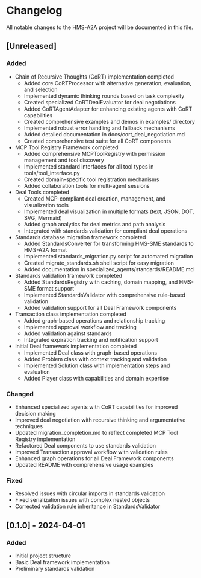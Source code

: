 # Changelog

All notable changes to the HMS-A2A project will be documented in this file.

## [Unreleased]

### Added
- Chain of Recursive Thoughts (CoRT) implementation completed
  - Added core CoRTProcessor with alternative generation, evaluation, and selection
  - Implemented dynamic thinking rounds based on task complexity
  - Created specialized CoRTDealEvaluator for deal negotiations
  - Added CoRTAgentAdapter for enhancing existing agents with CoRT capabilities
  - Created comprehensive examples and demos in examples/ directory
  - Implemented robust error handling and fallback mechanisms
  - Added detailed documentation in docs/cort_deal_negotiation.md
  - Created comprehensive test suite for all CoRT components
- MCP Tool Registry Framework completed
  - Added comprehensive MCPToolRegistry with permission management and tool discovery
  - Implemented standard interfaces for all tool types in tools/tool_interface.py
  - Created domain-specific tool registration mechanisms
  - Added collaboration tools for multi-agent sessions
- Deal Tools completed
  - Created MCP-compliant deal creation, management, and visualization tools
  - Implemented deal visualization in multiple formats (text, JSON, DOT, SVG, Mermaid)
  - Added graph analytics for deal metrics and path analysis
  - Integrated with standards validation for compliant deal operations
- Standards database migration framework completed
  - Added StandardsConverter for transforming HMS-SME standards to HMS-A2A format
  - Implemented standards_migration.py script for automated migration
  - Created migrate_standards.sh shell script for easy migration
  - Added documentation in specialized_agents/standards/README.md
- Standards validation framework completed
  - Added StandardsRegistry with caching, domain mapping, and HMS-SME format support
  - Implemented StandardsValidator with comprehensive rule-based validation
  - Added validation support for all Deal Framework components
- Transaction class implementation completed
  - Added graph-based operations and relationship tracking
  - Implemented approval workflow and tracking
  - Added validation against standards
  - Integrated expiration tracking and notification support
- Initial Deal framework implementation completed
  - Implemented Deal class with graph-based operations
  - Added Problem class with context tracking and validation
  - Implemented Solution class with implementation steps and evaluation
  - Added Player class with capabilities and domain expertise

### Changed
- Enhanced specialized agents with CoRT capabilities for improved decision making
- Improved deal negotiation with recursive thinking and argumentative techniques
- Updated migration_completion.md to reflect completed MCP Tool Registry implementation
- Refactored Deal components to use standards validation
- Improved Transaction approval workflow with validation rules
- Enhanced graph operations for all Deal Framework components
- Updated README with comprehensive usage examples

### Fixed
- Resolved issues with circular imports in standards validation
- Fixed serialization issues with complex nested objects
- Corrected validation rule inheritance in StandardsValidator

## [0.1.0] - 2024-04-01

### Added
- Initial project structure
- Basic Deal framework implementation
- Preliminary standards validation